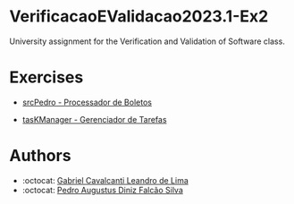 # VerificacaoEValidacao2023.1-Ex2
University assignment for the Verification and Validation of Software class.

# Exercises

* [srcPedro - Processador de Boletos](https://github.com/PedroFDiniz/VerificacaoEValidacao2023.1-Ex2/tree/processaBoletos)

* [tasKManager - Gerenciador de Tarefas](https://github.com/PedroFDiniz/VerificacaoEValidacao2023.1-Ex2/tree/taskManager/taskManager)

# Authors

* :octocat: [Gabriel Cavalcanti Leandro de Lima](https://github.com/GabrielCLL)
* :octocat: [Pedro Augustus Diniz Falcão Silva](https://github.com/PedroFDiniz)
